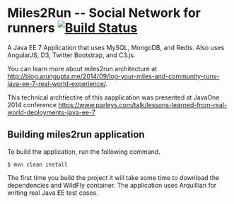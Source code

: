 Miles2Run -- Social Network for runners [![Build Status](https://travis-ci.org/miles2run/miles2run.svg?branch=master)](https://travis-ci.org/miles2run/miles2run)
=============
A Java EE 7 Application that uses MySQL, MongoDB, and Redis. Also uses AngularJS, D3, Twitter Bootstrap, and C3.js.

You can learn more about miles2run architecture at http://blog.arungupta.me/2014/09/log-your-miles-and-community-runs-java-ee-7-real-world-experience/.

This technical archtiectire of this aapplication was presented at JavaOne 2014 conference https://www.parleys.com/talk/lessons-learned-from-real-world-deployments-java-ee-7

## Building miles2run application

To build the application, run the following command.

```
$ mvn clean install
```
The first time you build the project it will take some time to download the dependencies and WildFly container.
The application uses Arquillian for writing real Java EE test cases. 
